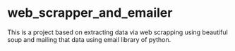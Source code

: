 # web_scrapper_and_emailer

This is a project based on extracting data via web scrapping using beautiful soup and mailing that data using email library of python.
